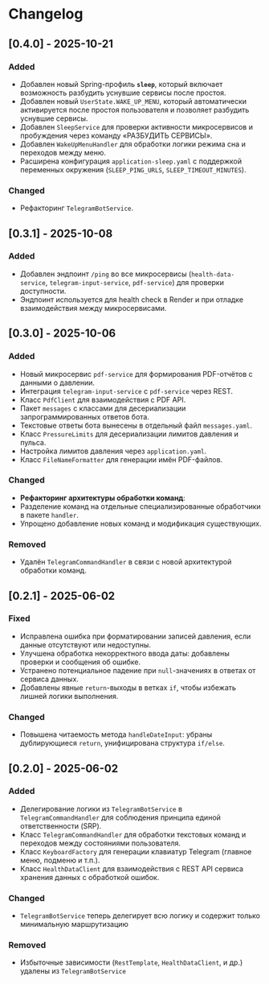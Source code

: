 # Changelog

## [0.4.0] - 2025-10-21
### Added
- Добавлен новый Spring-профиль **`sleep`**, который включает возможность разбудить уснувшие сервисы после простоя.
- Добавлен новый `UserState.WAKE_UP_MENU`, который автоматически активируется после простоя пользователя и позволяет разбудить уснувшие сервисы.
- Добавлен `SleepService` для проверки активности микросервисов и пробуждения через команду «РАЗБУДИТЬ СЕРВИСЫ».
- Добавлен `WakeUpMenuHandler` для обработки логики режима сна и переходов между меню.
- Расширена конфигурация `application-sleep.yaml` с поддержкой переменных окружения (`SLEEP_PING_URLS`, `SLEEP_TIMEOUT_MINUTES`).
### Changed
- Рефакторинг `TelegramBotService`.

## [0.3.1] - 2025-10-08
### Added
- Добавлен эндпоинт `/ping` во все микросервисы (`health-data-service`, `telegram-input-service`, `pdf-service`) для проверки доступности.
- Эндпоинт используется для health check в Render и при отладке взаимодействия между микросервисами.

## [0.3.0] - 2025-10-06
### Added
- Новый микросервис `pdf-service` для формирования PDF-отчётов с данными о давлении.
- Интеграция `telegram-input-service` с `pdf-service` через REST.
- Класс `PdfClient` для взаимодействия с PDF API.
- Пакет `messages` с классами для десериализации запрограммированных ответов бота.
- Текстовые ответы бота вынесены в отдельный файл `messages.yaml`.
- Класс `PressureLimits` для десериализации лимитов давления и пульса.
- Настройка лимитов давления через `application.yaml`.
- Класс `FileNameFormatter` для генерации имён PDF-файлов.
### Changed
- **Рефакторинг архитектуры обработки команд**:
 - Разделение команд на отдельные специализированные обработчики в пакете `handler`.
 - Упрощено добавление новых команд и модификация существующих.
### Removed
- Удалён `TelegramCommandHandler` в связи с новой архитектурой обработки команд.

## [0.2.1] - 2025-06-02

### Fixed
- Исправлена ошибка при форматировании записей давления, если данные отсутствуют или недоступны.
- Улучшена обработка некорректного ввода даты: добавлены проверки и сообщения об ошибке.
- Устранено потенциальное падение при `null`-значениях в ответах от сервиса данных.
- Добавлены явные `return`-выходы в ветках `if`, чтобы избежать лишней логики выполнения.

### Changed
- Повышена читаемость метода `handleDateInput`: убраны дублирующиеся `return`, унифицирована структура `if/else`.

## [0.2.0] - 2025-06-02
### Added
- Делегирование логики из `TelegramBotService` в `TelegramCommandHandler` для соблюдения принципа единой ответственности (SRP).
- Класс `TelegramCommandHandler` для обработки текстовых команд и переходов между состояниями пользователя.
- Класс `KeyboardFactory` для генерации клавиатур Telegram (главное меню, подменю и т.п.).
- Класс `HealthDataClient` для взаимодействия с REST API сервиса хранения данных с обработкой ошибок.

### Changed
- `TelegramBotService` теперь делегирует всю логику и содержит только минимальную маршрутизацию

### Removed
- Избыточные зависимости (`RestTemplate`, `HealthDataClient`, и др.) удалены из `TelegramBotService`